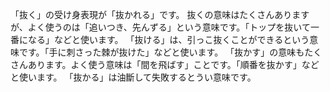 「抜く」の受け身表現が「抜かれる」です。
抜くの意味はたくさんありますが、よく使うのは「追いつき、先んずる」という意味です。「トップを抜いて一番になる」などと使います。
「抜ける」は、引っこ抜くことができるという意味です。「手に刺さった棘が抜けた」などと使います。
「抜かす」の意味もたくさんあります。よく使う意味は「間を飛ばす」ことです。「順番を抜かす」などと使います。
「抜かる」は油斷して失敗するとうい意味です。